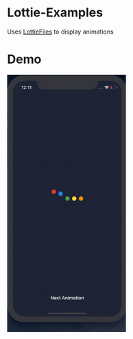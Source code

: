 # Lottie-Examples
Uses  [LottieFiles](https://www.lottiefiles.com) to display animations


# Demo
<p align = "left">
  <img src = "/Assets/Demo.gif" height = "600" >
</p>
